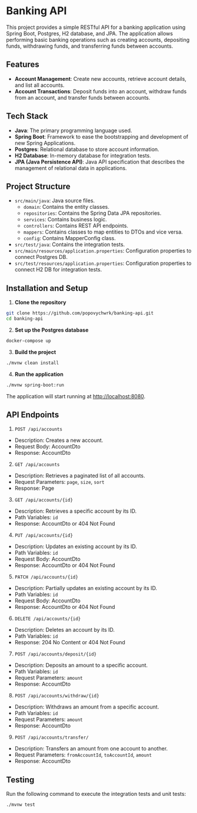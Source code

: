 # Banking API

This project provides a simple RESTful API for a banking application using Spring Boot, Postgres, H2 database, and JPA. The application allows performing basic banking operations such as creating accounts, depositing funds, withdrawing funds, and transferring funds between accounts.

## Features

- **Account Management**: Create new accounts, retrieve account details, and list all accounts.
- **Account Transactions**: Deposit funds into an account, withdraw funds from an account, and transfer funds between accounts.

## Tech Stack

- **Java**: The primary programming language used.
- **Spring Boot**: Framework to ease the bootstrapping and development of new Spring Applications.
- **Postgres**: Relational database to store account information.
- **H2 Database**: In-memory database for integration tests.
- **JPA (Java Persistence API)**: Java API specification that describes the management of relational data in applications.

## Project Structure

- `src/main/java`: Java source files.
    - `domain`: Contains the entity classes.
    - `repositories`: Contains the Spring Data JPA repositories.
    - `services`: Contains business logic.
    - `controllers`: Contains REST API endpoints.
    - `mappers`: Contains classes to map entities to DTOs and vice versa.
    - `config`: Contains MapperConfig class.
- `src/test/java`: Contains the integration tests.
- `src/main/resources/application.properties`: Configuration properties to connect Postgres DB.
- `src/test/resources/application.properties`: Configuration properties to connect H2 DB for integration tests.

## Installation and Setup

1. **Clone the repository**

```bash
git clone https://github.com/popovychwrk/banking-api.git
cd banking-api
```
2. **Set up the Postgres database**
```bash
docker-compose up
```
3. **Build the project**

```bash
./mvnw clean install
```

4. **Run the application**

```bash
./mvnw spring-boot:run
```

The application will start running at <http://localhost:8080>.

## API Endpoints

1. `POST /api/accounts`
  - Description: Creates a new account.
  - Request Body: AccountDto
  - Response: AccountDto

2. `GET /api/accounts`
  - Description: Retrieves a paginated list of all accounts.
  - Request Parameters: `page`, `size`, `sort`
  - Response: Page<AccountDto>

3. `GET /api/accounts/{id}`
  - Description: Retrieves a specific account by its ID.
  - Path Variables: `id`
  - Response: AccountDto or 404 Not Found

4. `PUT /api/accounts/{id}`
  - Description: Updates an existing account by its ID.
  - Path Variables: `id`
  - Request Body: AccountDto
  - Response: AccountDto or 404 Not Found

5. `PATCH /api/accounts/{id}`
  - Description: Partially updates an existing account by its ID.
  - Path Variables: `id`
  - Request Body: AccountDto
  - Response: AccountDto or 404 Not Found

6. `DELETE /api/accounts/{id}`
  - Description: Deletes an account by its ID.
  - Path Variables: `id`
  - Response: 204 No Content or 404 Not Found

7. `POST /api/accounts/deposit/{id}`
  - Description: Deposits an amount to a specific account.
  - Path Variables: `id`
  - Request Parameters: `amount`
  - Response: AccountDto

8. `POST /api/accounts/withdraw/{id}`
  - Description: Withdraws an amount from a specific account.
  - Path Variables: `id`
  - Request Parameters: `amount`
  - Response: AccountDto

9. `POST /api/accounts/transfer/`
  - Description: Transfers an amount from one account to another.
  - Request Parameters: `fromAccountId`, `toAccountId`, `amount`
  - Response: AccountDto

## Testing

Run the following command to execute the integration tests and unit tests:
```bash
./mvnw test
```
